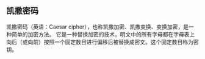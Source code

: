 ## 凯撒密码
凯撒密码（英语：Caesar cipher），也称凯撒加密、凯撒变换、变换加密，是一种简单的加密方法。
它是一种替换加密的技术，明文中的所有字母都在字母表上向后（或向前）按照一个固定数目进行偏移后被替换成密文。这个固定数目称为密钥。
